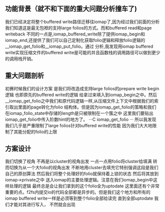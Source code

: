 ## 功能背景（就不和下面的重大问题分析撞车了)
我们已经决定将整个buffered write路径迁移往iomap了,因为经过我们前面的分析我们知道这是最无包袱的支持large folios的方式。而和buffered read和page writeback
不同的一点是,iomap_buffered_write除了提供iomap_begin和iomap_end,还提供了我们可以自己定制化获取folio逻辑和释放folio逻辑的__iomap_get_folio和__iomap_put_folio。通过
分析,我发现用iomap buffered write实现压缩文件的buffered write是可能的并且函数栈的调用路径可以做到更少的调用栈开销。
## 重大问题剖析
初赛时候我们的设计方案
是我们将改造成支持large folios的prepare write begin逻辑 
也即原先的buffered write的逻辑 给拿过来填入到iomap_begin之中。然后__iomap_get_folio之中我们和原代码逻辑一样,从压缩文件上下文中根据我们的索引取出里面的page转化为folio
结构体。但是因为iomap_get_folio的策略和我们在iomap_folio_state中存储的length是只被限制在一个簇之中 这里我们要贴出iomap_get_folio中传入阶数hint的地方了。
···C
iomap_get_folio
···
所以我发现我们几乎是严重限制了large folios针对buffered write的性能 因为我们大大地限制了其能分配的folio的上限

## 方案设计
我们切换了视角 不再是以cluster的视角出发 一点一点用folio将cluster给填满 转而切换为从一个大folio的视角出发 不断地用cluster去填充它特别强调这段是我们自己的原创算法
然后我们将整个处理好的folio就保持着上锁的状态 然后将其放到iomap->private之中 送入iomap的主要处理逻辑。注意在我们iomap_begin中这样处理的逻辑 最终总是会让我们拿到的这个folio全为uptodate
这里面还有个非常重要的点。f2fs内提交io的代码全部都是异步的。但是我们这个地方和所有的 iomap buffered write一样是必须等到整个folio全部给读完 直到全部uptodate 我们才能对其进行写入，
不然就会出现
